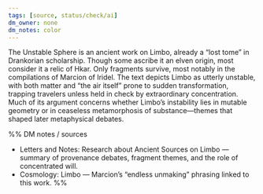 ```yaml
---
tags: [source, status/check/ai]
dm_owner: none
dm_notes: color
---
```


The Unstable Sphere is an ancient work on Limbo, already a “lost tome” in Drankorian scholarship. Though some ascribe it an elven origin, most consider it a relic of Hkar. Only fragments survive, most notably in the compilations of Marcion of Iridel. The text depicts Limbo as utterly unstable, with both matter and “the air itself” prone to sudden transformation, trapping travelers unless held in check by extraordinary concentration. Much of its argument concerns whether Limbo’s instability lies in mutable geometry or in ceaseless metamorphosis of substance—themes that shaped later metaphysical debates.

%%
DM notes / sources
- Letters and Notes: Research about Ancient Sources on Limbo — summary of provenance debates, fragment themes, and the role of concentrated will.
- Cosmology: Limbo — Marcion’s “endless unmaking” phrasing linked to this work.
%%
